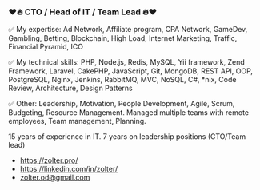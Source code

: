 ### ❤🔥 CTO / Head of IT / Team Lead 🔥❤

✅ My expertise: Ad Network, Affiliate program, CPA Network, GameDev, Gambling, Betting, Blockchain, High Load, Internet Marketing, Traffic, Financial Pyramid, ICO

✅ My technical skills: PHP, Node.js, Redis, MySQL, Yii framework, Zend Framework, Laravel, CakePHP, JavaScript, Git, MongoDB, REST API, OOP, PostgreSQL, Nginx, Jenkins, RabbitMQ, MVC, NoSQL, C#, *nix, Code Review, Architecture, Design Patterns

✅ Other: Leadership, Motivation, People Development, Agile, Scrum, Budgeting, Resource Management. Managed multiple teams with remote employees, Team management, Planning.

15 years of experience in IT. 7 years on leadership positions (CTO/Team lead)
  
 - https://zolter.pro/
 - https://linkedin.com/in/zolter/
 - zolter.od@gmail.com